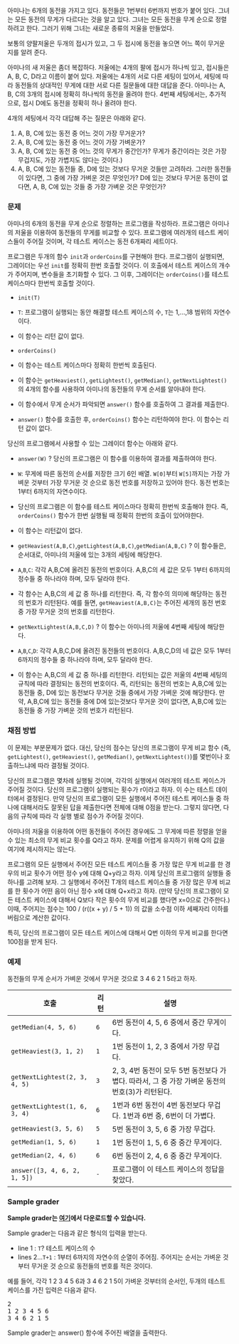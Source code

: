 아미나는 6개의 동전을 가지고 있다. 동전들은 1번부터 6번까지 번호가 붙어 있다. 그녀는 모든 동전의 무게가 다르다는 것을 알고 있다. 그녀는 모든 동전을 무게 순으로 정렬하려고 한다. 그러기 위해 그녀는 새로운 종류의 저울을 만들었다.

보통의 양팔저울은 두개의 접시가 있고, 그 두 접시에 동전을 놓으면 어느 쪽이 무거운 지를 알려 준다.

아미나의 새 저울은 좀더 복잡하다. 저울에는 4개의 팔에 접시가 하나씩 있고, 접시들은 A, B, C, D라고 이름이 붙어 있다. 저울에는 4개의 서로 다른 세팅이 있어서, 세팅에 따라 동전들의 상대적인 무게에 대한 서로 다른 질문들에 대한 대답을 준다. 아미나는 A, B, C의 3개의 접시에 정확히 하나씩의 동전을 올려야 한다. 4번째 세팅에서는, 추가적으로, 접시 D에도 동전을 정확히 하나 올려야 한다.

4개의 세팅에서 각각 대답해 주는 질문은 아래와 같다.

 1. A, B, C에 있는 동전 중 어느 것이 가장 무거운가?
 2. A, B, C에 있는 동전 중 어느 것이 가장 가벼운가?
 3. A, B, C에 있는 동전 중 어느 것의 무게가 중간인가? 무게가 중간이라는 것은 가장 무겁지도, 가장 가볍지도 않다는 것이다.)
 4. A, B, C에 있는 동전들 중, D에 있는 것보다 무거운 것들만 고려하라. 그러한 동전들이 있다면, 그 중에 가장 가벼운 것은 무엇인가? D에 있는 것보다 무거운 동전이 없다면, A, B, C에 있는 것들 중 가장 가벼운 것은 무엇인가?
 
### 문제

아미나의 6개의 동전을 무게 순으로 정렬하는 프로그램을 작성하라. 프로그램은 아미나의 저울을 이용하여 동전들의 무게를 비교할 수 있다. 프로그램에 여러개의 테스트 케이스들이 주어질 것이며, 각 테스트 케이스는 동전 6개짜리 세트이다.

프로그램은 두개의 함수 `init`과 `orderCoins`를 구현해야 한다. 프로그램이 실행되면, 그레이더는 우선 `init`를 정확히 한번 호출할 것이다. 이 호출에서 테스트 케이스의 개수가 주어지며, 변수들을 초기화할 수 있다. 그 이후, 그레이더는 `orderCoins()`를 테스트 케이스마다 한번씩 호출할 것이다.

* `init(T)`
 * `T`: 프로그램이 실행되는 동안 해결할 테스트 케이스의 수, `T`는 1,...,18 범위의 자연수이다.
 * 이 함수는 리턴 값이 없다.

* `orderCoins()`
 * 이 함수는 테스트 케이스마다 정확히 한번씩 호출된다.
 * 이 함수는 `getHeaviest()`, `getLightest()`, `getMedian()`, `getNextLightest()`의 4개의 함수를 사용하여 아미나의 동전들의 무게 순서를 알아내야 한다.
 * 이 함수에서 무게 순서가 파악되면 `answer()` 함수를 호출하여 그 결과를 제출한다.
 * `answer()` 함수를 호출한 후, `orderCoins()` 함수는 리턴하여야 한다. 이 함수는 리턴 값이 없다. 
 
당신의 프로그램에서 사용할 수 있는 그레이더 함수는 아래와 같다.

* `answer(W)` ? 당신의 프로그램은 이 함수를 이용하여 결과를 제출하여야 한다.
 * `W`: 무게에 따른 동전의 순서를 저장한 크기 6인 배열. `W[0]`부터 `W[5]`까지는 가장 가벼운 것부터 가장 무거운 것 순으로 동전 번호를 저장하고 있어야 한다. 동전 번호는 1부터 6까지의 자연수이다.
 * 당신의 프로그램은 이 함수를 테스트 케이스마다 정확히 한번씩 호출해야 한다. 즉, `orderCoins()` 함수가 한번 실행될 때 정확히 한번의 호출이 있어야한다.
 * 이 함수는 리턴값이 없다.
 
* `getHeaviest(A,B,C)`,`getLightest(A,B,C)`,`getMedian(A,B,C)` ? 이 함수들은, 순서대로, 아미나의 저울에 있는 3개의 세팅에 해당한다.
 * `A`,`B`,`C`: 각각 A,B,C에 올려진 동전의 번호이다. A,B,C의 세 값은 모두 1부터 6까지의 정수들 중 하나라야 하며, 모두 달라야 한다.
 * 각 함수는 A,B,C의 세 값 중 하나를 리턴한다. 즉, 각 함수의 의미에 해당하는 동전의 번호가 리턴된다. 예를 들면, `getHeaviest(A,B,C)`는 주어진 세개의 동전 번호 중 가장 무거운 것의 번호를 리턴한다. 

* `getNextLightest(A,B,C,D)` ? 이 함수는 아미나의 저울에 4번째 세팅에 해당한다. 
 * `A`,`B`,`C`,`D`: 각각 A,B,C,D에 올려진 동전들의 번호이다. A,B,C,D의 네 값은 모두 1부터 6까지의 정수들 중 하나라야 하며, 모두 달라야 한다.
 * 이 함수는 A,B,C의 세 값 중 하나를 리턴한다. 리턴되는 값은 저울의 4번째 세팅의 규칙에 따라 결정되는 동전의 번호이다. 즉, 리턴되는 동전의 번호는 A,B,C에 있는 동전들 중, D에 있는 동전보다 무거운 것들 중에서 가장 가벼운 것에 해당한다. 만약, A,B,C에 있는 동전들 중에 D에 있는것보다 무거운 것이 없다면, A,B,C에 있는 동전들 중 가장 가벼운 것의 번호가 리턴된다.

### 채점 방법

이 문제는 부분문제가 없다. 대신, 당신의 점수는 당신의 프로그램이 무게 비교 함수 (즉, `getLightest()`, `getHeaviest()`, `getMedian()`, `getNextLightest()`)를 몇번이나 호출하느냐에 따라 결정될 것이다.

당신의 프로그램은 몇차례 실행될 것이며, 각각의 실행에서 여러개의 테스트 케이스가 주어질 것이다. 당신의 프로그램이 실행되는 횟수가 r이라고 하자. 이 수는 테스트 데이터에서 결정된다. 만약 당신의 프로그램이 모든 실행에서 주어진 테스트 케이스들 중 하나에 대해서라도 잘못된 답을 제출한다면 전체에 대해 0점을 받는다. 그렇지 않다면, 다음의 규칙에 따라 각 실행 별로 점수가 주어질 것이다.

아미나의 저울을 이용하여 어떤 동전들이 주어진 경우에도 그 무게에 따른 정렬을 얻을 수 있는 최소의 무게 비교 횟수를 Q라고 하자. 문제를 어렵게 유지하기 위해 Q의 값을 여기에 제시하지는 않는다. 

프로그램의 모든 실행에서 주어진 모든 테스트 케이스들 중 가장 많은 무게 비교를 한 경우의 비교 횟수가 어떤 정수 y에 대해 Q+y라고 하자. 이제 당신의 프로그램의 실행들 중 하나를 고려해 보자. 그 실행에서 주어진 T개의 테스트 케이스들 중 가장 많은 무게 비교를 한 횟수가 어떤 음이 아닌 정수 x에 대해 Q+x라고 하자. (만약 당신의 프로그램이 모든 테스트 케이스에 대해서 Q보다 작은 횟수의 무게 비교를 했다면 x=0으로 간주한다.) 이때, 주어지는 점수는 100 / (r((x + y) / 5 + 1)) 의 값을 소수점 이하 세째자리 이하를 버림으로 계산한 값이다.

특히, 당신의 프로그램이 모든 테스트 케이스에 대해서 Q번 이하의 무게 비교를 한다면 100점을 받게 된다.

### 예제

동전들의 무게 순서가 가벼운 것에서 무거운 것으로 3 4 6 2 1 5라고 하자.

<div class="table-responsive">
<table class="table table-bordered">
<thead>
 <tr>
   <th class="col-sm-2 col-md-2 col-lg-2">호출</th>
   <th class="col-sm-2 col-md-2 col-lg-2">리턴</th>
   <th>설명</th>
 </tr>
</thead>
<tbody>
 <tr>
  <td><code>getMedian(4, 5, 6)</code></td>
  <td><code>6</code></td>
  <td>6번 동전이 4, 5, 6 중에서 중간 무게이다.</td>
 </tr>
  <tr>
  <td><code>getHeaviest(3, 1, 2)</code></td>
  <td><code>1</code></td>
  <td>1번 동전이 1, 2, 3 중에서 가장 무겁다.</td>
 </tr> <tr>
  <td><code>getNextLightest(2, 3, 4, 5)</code></td>
  <td><code>3</code></td>
  <td>2, 3, 4번 동전이 모두 5번 동전보다 가볍다. 따라서, 그 중 가장 가벼운 동전의 번호(3)가 리턴된다.</td>
 </tr> <tr>
  <td><code>getNextLightest(1, 6, 3, 4)</code></td>
  <td><code>6</code></td>
  <td>1번과 6번 동전이 4번 동전보다 무겁다. 1번과 6번 중, 6번이 더 가볍다.</td>
 </tr>
 <tr>
  <td><code>getHeaviest(3, 5, 6)</code></td>
  <td><code>5</code></td>
  <td>5번 동전이 3, 5, 6 중 가장 무겁다.</td>
 </tr><tr>
  <td><code>getMedian(1, 5, 6)</code></td>
  <td><code>1</code></td>
  <td>1번 동전이 1, 5, 6 중 중간 무게이다.</td>
 </tr><tr>
  <td><code>getMedian(2, 4, 6)</code></td>
  <td><code>6</code></td>
  <td>6번 동전이 2, 4, 6 중 중간 무게이다.</td>
 </tr><tr>
  <td><code>answer([3, 4, 6, 2, 1, 5])</code></td>
  <td><code>-</code></td>
  <td>프로그램이 이 테스트 케이스의 정답을 찾았다.</td>
 </tr>
</tbody>
</table>
</div>


### Sample grader

**Sample grader는 [여기](https://s3.ap-northeast-2.amazonaws.com/oj.uz/old/IOI15_scales/graders.zip)에서 다운로드할 수 있습니다.** 

Sample grader는 다음과 같은 형식의 입력을 받는다.

* line 1 : `T`? 테스트 케이스의 수
* lines 2...`T+1` : 1부터 6까지의 자연수의 순열이 주어짐. 주어지는 순서는 가벼운 것 부터 무거운 것 순으로 동전들의 번호를 적은 것이다.

예를 들어, 각각 1 2 3 4 5 6과 3 4 6 2 1 5이 가벼운 것부터의 순서인, 두개의 테스트 케이스를 가진 입력은 다음과 같다.

<pre>
2
1 2 3 4 5 6
3 4 6 2 1 5
</pre>

Sample grader는 answer() 함수에 주어진 배열을 출력한다.
